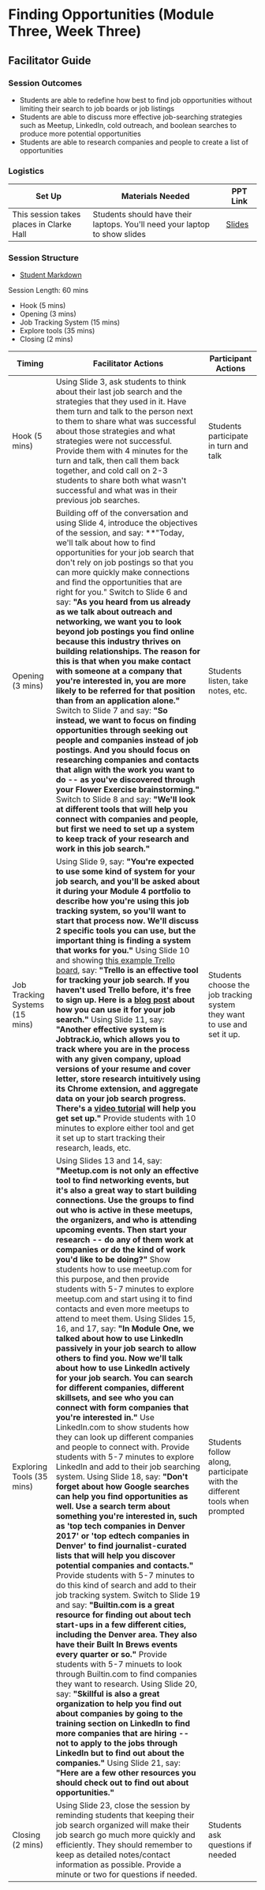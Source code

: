 # Finding Opportunities (Module Three, Week Three)

## Facilitator Guide

### Session Outcomes 

* Students are able to redefine how best to find job opportunities without limiting their search to job boards or job listings
* Students are able to discuss more effective job-searching strategies such as Meetup, LinkedIn, cold outreach, and boolean searches to produce more potential opportunities
* Students are able to research companies and people to create a list of opportunities

### Logistics 

| Set Up | Materials Needed | PPT Link |
| ------ | ---------------- | ---------------- |
| This session takes places in Clarke Hall | Students should have their laptops. You'll need your laptop to show slides | [Slides](https://docs.google.com/presentation/d/1cMJwVIn7QY4txtLLUfGrb-gF1A9PuWxyVfJuSqeKE4U/edit?usp=sharing) |

### Session Structure

* [Student Markdown](https://github.com/turingschool/career-development-curriculum/blob/master/module_three/finding_opportunities.md)

Session Length: 60 mins

* Hook (5 mins)
* Opening (3 mins)
* Job Tracking System (15 mins)
* Explore tools (35 mins)
* Closing (2 mins)

| Timing                         | Facilitator Actions                                                                                                                                                                                                                                                                                                                                                                                                                                                                                                                                                                                                                                                                                                                                                                                                                                                                                                                                                                                                                                                                                                                                                                                                                                                                                                                                                                                                                                                                                                                                                                                                                                                                                                                                                                                                                                                                                                                                                                                                                                                                                                                                                                                                                                                                                                                                               | Participant Actions                                                       |
|--------------------------------|-------------------------------------------------------------------------------------------------------------------------------------------------------------------------------------------------------------------------------------------------------------------------------------------------------------------------------------------------------------------------------------------------------------------------------------------------------------------------------------------------------------------------------------------------------------------------------------------------------------------------------------------------------------------------------------------------------------------------------------------------------------------------------------------------------------------------------------------------------------------------------------------------------------------------------------------------------------------------------------------------------------------------------------------------------------------------------------------------------------------------------------------------------------------------------------------------------------------------------------------------------------------------------------------------------------------------------------------------------------------------------------------------------------------------------------------------------------------------------------------------------------------------------------------------------------------------------------------------------------------------------------------------------------------------------------------------------------------------------------------------------------------------------------------------------------------------------------------------------------------------------------------------------------------------------------------------------------------------------------------------------------------------------------------------------------------------------------------------------------------------------------------------------------------------------------------------------------------------------------------------------------------------------------------------------------------------------------------------------------------|---------------------------------------------------------------------------|
| Hook (5 mins)                  | Using Slide 3, ask students to think about their last job search and the strategies that they used in it. Have them turn and talk to the person next to them to share what was successful about those strategies and what strategies were not successful. Provide them with 4 minutes for the turn and talk, then call them back together, and cold call on 2-3 students to share both what wasn't successful and what was in their previous job searches.                                                                                                                                                                                                                                                                                                                                                                                                                                                                                                                                                                                                                                                                                                                                                                                                                                                                                                                                                                                                                                                                                                                                                                                                                                                                                                                                                                                                                                                                                                                                                                                                                                                                                                                                                                                                                                                                                                        | Students participate in turn and talk                                     |
| Opening (3 mins)               | Building off of the conversation and using Slide 4, introduce the objectives of the session, and say: **"Today, we'll talk about how to find opportunities for your job search that don't rely on job postings so that you can more quickly make connections and find the opportunities that are right for you." Switch to Slide 6 and say: **"As you heard from us already as we talk about outreach and networking, we want you to look beyond job postings you find online because this industry thrives on building relationships. The reason for this is that when you make contact with someone at a company that you're interested in, you are more likely to be referred for that position than from an application alone."** Switch to Slide 7 and say: **"So instead, we want to focus on finding opportunities through seeking out people and companies instead of job postings. And you should focus on researching companies and contacts that align with the work you want to do -- as you've discovered through your Flower Exercise brainstorming."** Switch to Slide 8 and say: **"We'll look at different tools that will help you connect with companies and people, but first we need to set up a system to keep track of your research and work in this job search."**                                                                                                                                                                                                                                                                                                                                                                                                                                                                                                                                                                                                                                                                                                                                                                                                                                                                                                                                                                                                                                                                       | Students listen, take notes, etc.                                         |
| Job Tracking Systems (15 mins) | Using Slide 9, say: **"You're expected to use some kind of system for your job search, and you'll be asked about it during your Module 4 portfolio to describe how you're using this job tracking system, so you'll want to start that process now. We'll discuss 2 specific tools you can use, but the important thing is finding a system that works for you."** Using Slide 10 and showing [this example Trello board](https://trello.com/invite/b/LzGvHxUu/fa8b0714343186085b06d893d8177c94/allison-job-tracker-example), say: **"Trello is an effective tool for tracking your job search. If you haven't used Trello before, it's free to sign up. Here is a [blog post](https://blog.trello.com/using-trello-for-a-job-search-less-stress-more-process) about how you can use it for your job search."** Using Slide 11, say: **"Another effective system is Jobtrack.io, which allows you to track where you are in the process with any given company, upload versions of your resume and cover letter, store research intuitively using its Chrome extension, and aggregate data on your job search progress. There's a [video tutorial](https://drive.google.com/file/d/14SPY5CbL5hQj7JDxGrAnCMSkIgmLG78n/view) will help you get set up."** Provide students with 10 minutes to explore either tool and get it set up to start tracking their research, leads, etc.                                                                                                                                                                                                                                                                                                                                                                                                                                                                                                                                                                                                                                                                                                                                                                                                                                                                                                                                                                                   | Students choose the job tracking system they want to use and set it up.   |
| Exploring Tools (35 mins)      | Using Slides 13 and 14, say: **"Meetup.com is not only an effective tool to find networking events, but it's also a great way to start building connections. Use the groups to find out who is active in these meetups, the organizers, and who is attending upcoming events. Then start your research -- do any of them work at companies or do the kind of work you'd like to be doing?"** Show students how to use meetup.com for this purpose, and then provide students with 5-7 minutes to explore meetup.com and start using it to find contacts and even more meetups to attend to meet them. Using Slides 15, 16, and 17, say: **"In Module One, we talked about how to use LinkedIn passively in your job search to allow others to find you. Now we'll talk about how to use LinkedIn actively for your job search. You can search for different companies, different skillsets, and see who you can connect with form companies that you're interested in."** Use LinkedIn.com to show students how they can look up different companies and people to connect with. Provide students with 5-7 minutes to explore LinkedIn and add to their job searching system. Using Slide 18, say: **"Don't forget about how Google searches can help you find opportunities as well. Use a search term about something you're interested in, such as 'top tech companies in Denver 2017' or 'top edtech companies in Denver' to find journalist-curated lists that will help you discover potential companies and contacts."** Provide students with 5-7 minutes to do this kind of search and add to their job tracking system. Switch to Slide 19 and say: **"Builtin.com is a great resource for finding out about tech start-ups in a few different cities, including the Denver area. They also have their Built In Brews events every quarter or so."** Provide students with 5-7 minuets to look through Builtin.com to find companies they want to research. Using Slide 20, say: **"Skillful is also a great organization to help you find out about companies by going to the training section on LinkedIn to find more companies that are hiring -- not to apply to the jobs through LinkedIn but to find out about the companies."** Using Slide 21, say: **"Here are a few other resources you should check out to find out about opportunities."** | Students follow along, participate with the different tools when prompted |
| Closing (2 mins)               | Using Slide 23, close the session by reminding students that keeping their job search organized will make their job search go much more quickly and efficiently. They should remember to keep as detailed notes/contact information as possible. Provide a minute or two for questions if needed.                                                                                                                                                                                                                                                                                                                                                                                                                                                                                                                                                                                                                                                                                                                                                                                                                                                                                                                                                                                                                                                                                                                                                                                                                                                                                                                                                                                                                                                                                                                                                                                                                                                                                                                                                                                                                                                                                                                                                                                                                                                                 | Students ask questions if needed                                          |
